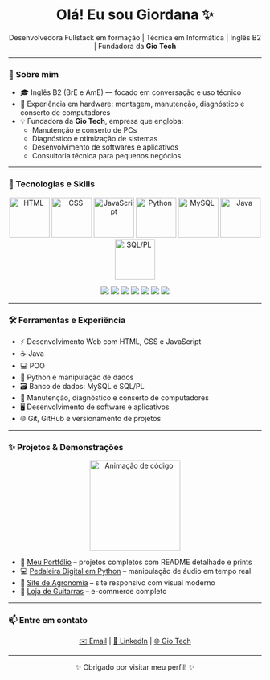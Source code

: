 <h1 align="center">Olá! Eu sou Giordana ✨</h1>

<p align="center">
  Desenvolvedora Fullstack em formação | Técnica em Informática | Inglês B2 | Fundadora da <b>Gio Tech</b>
</p>

---

### 🚀 Sobre mim


- 🎓 Inglês B2 (BrE e AmE) — focado em conversação e uso técnico    
- 🧰 Experiência em hardware: montagem, manutenção, diagnóstico e conserto de computadores  
- 💡 Fundadora da **Gio Tech**, empresa que engloba:
  - Manutenção e conserto de PCs  
  - Diagnóstico e otimização de sistemas  
  - Desenvolvimento de softwares e aplicativos  
  - Consultoria técnica para pequenos negócios  

---

### 🧠 Tecnologias e Skills

<p align="center">
  <img src="https://cdn.jsdelivr.net/gh/devicons/devicon/icons/html5/html5-original.svg" height="80" alt="HTML" />
  <img src="https://cdn.jsdelivr.net/gh/devicons/devicon/icons/css3/css3-original.svg" height="80" alt="CSS" />
  <img src="https://cdn.jsdelivr.net/gh/devicons/devicon/icons/javascript/javascript-original.svg" height="80" alt="JavaScript" />
  <img src="https://cdn.jsdelivr.net/gh/devicons/devicon/icons/python/python-original.svg" height="80" alt="Python" />
  <img src="https://cdn.jsdelivr.net/gh/devicons/devicon/icons/mysql/mysql-original.svg" height="80" alt="MySQL" />
  <img src="https://cdn.jsdelivr.net/gh/devicons/devicon/icons/java/java-original.svg" height="80" alt="Java" />
  <img src="https://cdn.jsdelivr.net/gh/devicons/devicon/icons/oracle/oracle-original.svg" height="80" alt="SQL/PL" />
</p>

<p align="center">
  <img src="https://img.shields.io/badge/HTML5-%23E34F26?style=for-the-badge&logo=html5&logoColor=white" />
  <img src="https://img.shields.io/badge/CSS3-%231572B6?style=for-the-badge&logo=css3&logoColor=white" />
  <img src="https://img.shields.io/badge/JavaScript-%23F7DF1E?style=for-the-badge&logo=javascript&logoColor=black" />
  <img src="https://img.shields.io/badge/Python-%233776AB?style=for-the-badge&logo=python&logoColor=white" />
  <img src="https://img.shields.io/badge/Java-%23007396?style=for-the-badge&logo=java&logoColor=white" />
  <img src="https://img.shields.io/badge/MySQL-%2300f?style=for-the-badge&logo=mysql&logoColor=white" />
  <img src="https://img.shields.io/badge/Oracle-%23f80000?style=for-the-badge&logo=oracle&logoColor=white" />
</p>

---

### 🛠️ Ferramentas e Experiência

- ⚡ Desenvolvimento Web com HTML, CSS e JavaScript  
- ☕ Java
- 💻 POO
- 🧩 Python e manipulação de dados  
- 🗃️ Banco de dados: MySQL e SQL/PL  
- 🧰 Manutenção, diagnóstico e conserto de computadores  
- 🖥️ Desenvolvimento de software e aplicativos  
- 🌐 Git, GitHub e versionamento de projetos  

---

### ✨ Projetos & Demonstrações

<p align="center">
  <img src="https://user-images.githubusercontent.com/74038190/212284087-bbe7e430-757e-4901-90bf-4cd2ce3e1852.gif" height="180" alt="Animação de código"/>
</p>

- 📂 [Meu Portfólio](https://github.com/giordanastumm7) – projetos completos com README detalhado e prints  
- 💻 [Pedaleira Digital em Python](https://github.com/giordanastumm7/pedaleira) – manipulação de áudio em tempo real  
- 🌱 [Site de Agronomia](https://github.com/giordanastumm7/agronomia) – site responsivo com visual moderno  
- 🎸 [Loja de Guitarras](https://github.com/giordanastumm7/loja-guitarras) – e-commerce completo  

---

### 📫 Entre em contato

<p align="center">
  <a href="mailto:giordanastumm7@gmail.com">✉️ Email</a> | 
  <a href="https://www.linkedin.com/in/giordana-stumm-13786133a">💼 LinkedIn</a> | 
  <a href="https://www.instagram.com/giotech">🌐 Gio Tech</a>
</p>

---

<p align="center">
✨ Obrigado por visitar meu perfil! ✨
</p>
